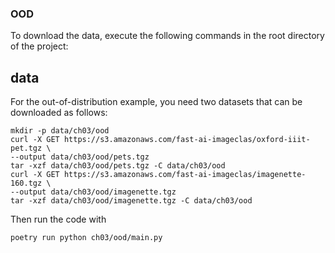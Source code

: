 ### OOD
To download the data, execute the following commands in the root directory of the project:
## data

For the out-of-distribution example, you need two datasets that can be downloaded as follows:
```commandline
mkdir -p data/ch03/ood
curl -X GET https://s3.amazonaws.com/fast-ai-imageclas/oxford-iiit-pet.tgz \
--output data/ch03/ood/pets.tgz
tar -xzf data/ch03/ood/pets.tgz -C data/ch03/ood
curl -X GET https://s3.amazonaws.com/fast-ai-imageclas/imagenette-160.tgz \
--output data/ch03/ood/imagenette.tgz
tar -xzf data/ch03/ood/imagenette.tgz -C data/ch03/ood
```

Then run the code with
```commandline
poetry run python ch03/ood/main.py
```